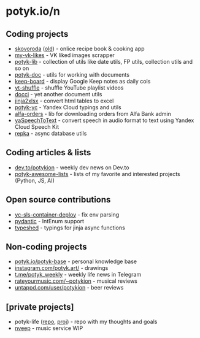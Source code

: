 # potyk.io/n

## Coding projects

- [skovoroda](https://skovoroda-three.vercel.app/) ([old](https://skovoroda.website.yandexcloud.net/)) - onlice recipe book & cooking app
- [my-vk-likes](https://github.com/potykion/my-vk-likes) - VK liked images scrapper
- [potyk-lib](https://github.com/potykion/potyk-lib) - collection of utils like date utils, FP utils, collection utils and so on
- [potyk-doc](https://github.com/potykion/potyk-doc) - utils for working with documents
- [keep-board](https://github.com/potykion/keep-board) - display Google Keep notes as daily cols
- [yt-shuffle](https://github.com/potykion/yt-shuffle) - shuffle YouTube playlist videos
- [docci](https://github.com/potykion/docci) - yet another document utils
- [jinja2xlsx](https://github.com/potykion/jinja2xlsx) - convert html tables to excel 
- [potyk-yc](https://github.com/potykion/potyk-yc) - Yandex Cloud typings and utils
- [alfa-orders](https://github.com/potykion/alfa-orders) - lib for downloading orders from Alfa Bank admin
- [yaSpeechToText](https://github.com/potykion/yaSpeechToText) - convert speech in audio format to text using Yandex Cloud Speech Kit
- [repka](https://github.com/potykion/repka) - async database utils

## Coding articles & lists

- [dev.to/potykion](https://dev.to/potykion) - weekly dev news on Dev.to
- [potyk-awesome-lists](https://github.com/potykion/potyk-awesome-python) - lists of my favorite and interested projects (Python, JS, AI)

## Open source contributions

- [yc-sls-container-deploy](https://github.com/yc-actions/yc-sls-container-deploy/pull/427) - fix env parsing
- [pydantic](https://github.com/pydantic/pydantic/pull/444) - IntEnum support
- [typeshed](https://github.com/python/typeshed/pull/2278) - typings for jinja async functions

## Non-coding projects

- [potyk.io/potyk-base](https://potyk.io/potyk-base/) - personal knowledge base
- [instagram.com/potyk.art/](https://www.instagram.com/potyk.art/) - drawings
- [t.me/potyk_weekly](https://t.me/potyk_weekly) - weekly life news in Telegram
- [rateyourmusic.com/~potykion](https://rateyourmusic.com/~potykion) - musical reviews
- [untappd.com/user/potykion](https://untappd.com/user/potykion) - beer reviews

## [private projects]

- potyk-life ([repo](https://github.com/potykion/potyk-life), [proj](https://github.com/users/potykion/projects/10)) - repo with my thoughts and goals
- [nveep](https://github.com/potykion/nveep) - music service WIP
